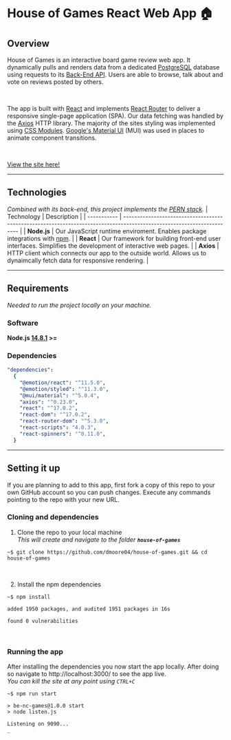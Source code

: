 # House of Games React Web App 🏠

## Overview

House of Games is an interactive board game review web app. It dynamically pulls and renders data from a dedicated [PostgreSQL](https://www.postgresql.org/) database using requests to its [Back-End API](https://github.com/dmoore04/house-of-games-API). Users are able to browse, talk about and vote on reviews posted by others.

</br>

The app is built with [React](https://reactjs.org/) and implements [React Router](https://reactrouter.com/web/guides/quick-start) to deliver a responsive single-page application (SPA). Our data fetching was handled by the [Axios](https://axios-http.com/) HTTP library. The majority of the sites styling was implemented using [CSS Modules](https://github.com/css-modules/css-modules). [Google's Material UI](https://mui.com/) (MUI) was used in places to animate component transitions.

</br>

[View the site here!](https://gamehaus.netlify.app/)

---

## Technologies

_Combined with its back-end, this project implements the [PERN stack](https://www.geeksforgeeks.org/what-is-pern-stack/)._
| Technology | Description |
| ----------- | ---------------------------------------------------------------------------------------------------------------------- |
| **Node.js** | Our JavaScript runtime enviroment. Enables package integrations with [npm](https://www.npmjs.com/). |
| **React** | Our framework for building front-end user interfaces. Simplifies the development of interactive web pages. |
| **Axios** | HTTP client which connects our app to the outside world. Allows us to dynaimcally fetch data for responsive rendering. |

---

## Requirements

_Needed to run the project locally on your machine._

### Software

**Node.js [14.8.1](https://nodejs.org/en/download/) >=**

### Dependencies

```yaml
"dependencies":
  {
    "@emotion/react": "^11.5.0",
    "@emotion/styled": "^11.3.0",
    "@mui/material": "^5.0.4",
    "axios": "^0.23.0",
    "react": "^17.0.2",
    "react-dom": "^17.0.2",
    "react-router-dom": "^5.3.0",
    "react-scripts": "4.0.3",
    "react-spinners": "^0.11.0",
  }
```

---

## Setting it up

If you are planning to add to this app, first fork a copy of this repo to your own GitHub account so you can push changes. Execute any commands pointing to the repo with your new URL.

### Cloning and dependencies

1. Clone the repo to your local machine </br>
   _This will create and navigate to the folder **`house-of-games`**_

```shell
~$ git clone https://github.com/dmoore04/house-of-games.git && cd house-of-games
```

</br>

2. Install the npm dependencies </br>

```shell
~$ npm install

added 1950 packages, and audited 1951 packages in 16s

found 0 vulnerabilities
```

</br>

### Running the app

After installing the dependencies you now start the app locally. After doing so navigate to http://localhost:3000/ to see the app live.</br>
_You can kill the site at any point using `CTRL+C`_

```shell
~$ npm run start

> be-nc-games@1.0.0 start
> node listen.js

Listening on 9090...
_
```
